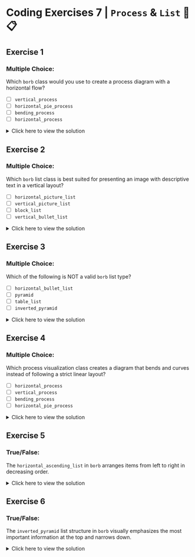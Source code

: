 # Coding Exercises 7 | `Process` & `List` 🔄📋

## Exercise 1
### Multiple Choice:
Which `borb` class would you use to create a process diagram with a horizontal flow?

- [ ] `vertical_process`
- [ ] `horizontal_pie_process`
- [ ] `bending_process`
- [ ] `horizontal_process`

<details>
<summary>Click here to view the solution</summary>

- [ ] `vertical_process`
- [ ] `horizontal_pie_process`
- [ ] `bending_process`
- [x] `horizontal_process`

The `horizontal_process` class is specifically designed to arrange process steps in a horizontal sequence.
</details>

## Exercise 2
### Multiple Choice:
Which `borb` list class is best suited for presenting an image with descriptive text in a vertical layout?

- [ ] `horizontal_picture_list`
- [ ] `vertical_picture_list`
- [ ] `block_list`
- [ ] `vertical_bullet_list`

<details>
<summary>Click here to view the solution</summary>

- [ ] `horizontal_picture_list`
- [x] `vertical_picture_list`
- [ ] `block_list`
- [ ] `vertical_bullet_list`

The `vertical_picture_list` class allows you to arrange images with accompanying text in a vertical format.
</details>

## Exercise 3
### Multiple Choice:
Which of the following is NOT a valid `borb` list type?

- [ ] `horizontal_bullet_list`
- [ ] `pyramid`
- [ ] `table_list`
- [ ] `inverted_pyramid`

<details>
<summary>Click here to view the solution</summary>

- [ ] `horizontal_bullet_list`
- [ ] `pyramid`
- [x] `table_list`
- [ ] `inverted_pyramid`

There is no `table_list` class in `borb`. The other options are valid list types.
</details>

## Exercise 4
### Multiple Choice:
Which process visualization class creates a diagram that bends and curves instead of following a strict linear layout?

- [ ] `horizontal_process`
- [ ] `vertical_process`
- [ ] `bending_process`
- [ ] `horizontal_pie_process`

<details>
<summary>Click here to view the solution</summary>

- [ ] `horizontal_process`
- [ ] `vertical_process`
- [x] `bending_process`
- [ ] `horizontal_pie_process`

The `bending_process` class allows for a more flexible, curved arrangement of process steps.
</details>

## Exercise 5
### True/False:
The `horizontal_ascending_list` in `borb` arranges items from left to right in decreasing order.

<details>
<summary>Click here to view the solution</summary>

False. The `horizontal_ascending_list` arranges items in an increasing order from left to right.
</details>

## Exercise 6
### True/False:
The `inverted_pyramid` list structure in `borb` visually emphasizes the most important information at the top and narrows down.

<details>
<summary>Click here to view the solution</summary>

True. The `inverted_pyramid` layout presents the most critical information first and then narrows down to supporting details.
</details>
